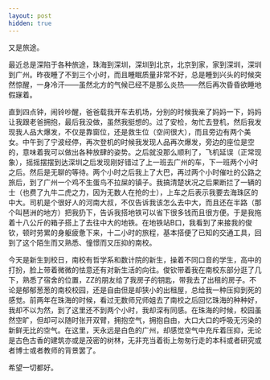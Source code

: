 ```yaml
---
layout: post
hidden: true
---
```

又是旅途。

最近总是深陷于各种旅途，珠海到深圳，深圳到北京，北京到家，家到深圳，深圳到广州。昨夜睡了不到三个小时，而且睡眠质量非常不好，总是睡到兴头的时候突然惊醒，一身冷汗——虽然北方的气候已经不是那么炎热——然后再次昏昏欲睡地假寐着。

直到四点钟，闹铃吵醒，爸爸载我开车去机场，分别的时候我亲了妈妈一下，妈妈让我跟老爸拥抱，最后我没做，虽然我挺想的。过了安检，匆忙去登机，然后我发现我人品大爆发，不仅是靠窗位，还是救生位（空间很大），而且旁边有两个美女。中午到了宁波经停，再次登机的时候我发现人品再次爆发，旁边的座位是空的，意味着我可以做出各种放肆的姿势。之后就没那么顺利了，飞机延误（正常现象），摇摇摆摆到达深圳之后发现刚好错过了上一班去广州的车，下一班两个小时之后。然后是无聊的等待。两个小时之后我上了大巴，再过两个小时催吐的公路之旅后，到了广州一个鸡不生蛋鸟不拉屎的镇子。我搞清楚状况之后果断拦了一辆的士（也费了九牛二虎之力，因为无数人在抢的士），上车之后表示我要去海珠区的中大。司机是个很好人的河南大叔，不仅告诉我该怎么去中大，而且还在半路（那个叫琶洲的地方）把我扔下，告诉我搭地铁可以省下很多钱而且很方便。于是我拖着十八公斤的箱子搭上了去往中大的地铁。在地铁站B口，我看到了来接我的俊钦，顿时劳累的身躯疲惫下来，十二小时的旅程，基本搭便了已知的交通工具，回到了这个陌生而又熟悉、憧憬而又压抑的南校。

今天是新生到校日，南校有哲学系和数计院的新生，操着不同口音的学生，高中的打扮，脸上带着微微的怯意还有对新生活的向往。俊钦带着我在南校东部分逛了几下，熟悉了宿舍的位置，ZZ的朋友给了我房子的钥匙，带我去了出租的房子。不论是郁郁葱葱的南校校园，还是自由但是却狭小的出租屋，总给我一种压抑到死的感觉。前两年在珠海的时候，看过无数师兄师姐去了南校之后回忆珠海的种种好，我却不以为然，到了这里还不到两个小时，我却深有同感。在珠海的时候，校园虽然空旷，但却可以随时张开双臂，拥抱空气，拥抱自由，大口大口的呼吸无污染的新鲜无比的空气。在这里，天永远是白色的广州，却感觉空气中充斥着压抑，无论是古色古香的建筑亦或是茂密的树林，无非充当着街上匆匆行走的本科或者研究或者博士或者教师的背景罢了。

希望一切都好。